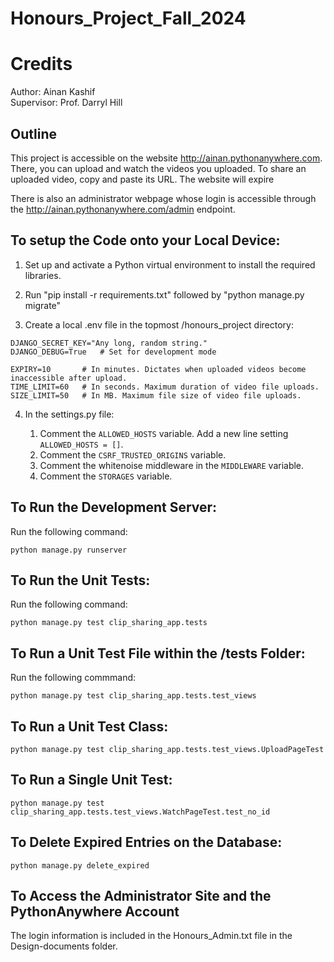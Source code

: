 # Honours_Project_Fall_2024

# Credits

Author:         Ainan Kashif\
Supervisor:     Prof. Darryl Hill

## Outline

This project is accessible on the website http://ainan.pythonanywhere.com. There, you can upload and watch the videos you uploaded. To share an uploaded video, copy and paste its URL. The website will expire 

There is also an administrator webpage whose login is accessible through the http://ainan.pythonanywhere.com/admin endpoint. 

## To setup the Code onto your Local Device:

1. Set up and activate a Python virtual environment to install the required libraries.

2. Run "pip install -r requirements.txt" followed by "python manage.py migrate"

3. Create a local .env file in the topmost /honours_project directory:

```
DJANGO_SECRET_KEY="Any long, random string."
DJANGO_DEBUG=True   # Set for development mode

EXPIRY=10       # In minutes. Dictates when uploaded videos become inaccessible after upload.
TIME_LIMIT=60   # In seconds. Maximum duration of video file uploads.
SIZE_LIMIT=50   # In MB. Maximum file size of video file uploads.
```

4. In the settings.py file:

    1. Comment the ```ALLOWED_HOSTS``` variable. Add a new line setting ```ALLOWED_HOSTS = []```.
    2. Comment the ```CSRF_TRUSTED_ORIGINS``` variable.
    3. Comment the whitenoise middleware in the ```MIDDLEWARE``` variable.
    4. Comment the ```STORAGES``` variable.

## To Run the Development Server: 

Run the following command:

```python manage.py runserver```

## To Run the Unit Tests:

Run the following command:

```python manage.py test clip_sharing_app.tests```

## To Run a Unit Test File within the /tests Folder:

Run the following commmand:

```python manage.py test clip_sharing_app.tests.test_views```

## To Run a Unit Test Class:

```python manage.py test clip_sharing_app.tests.test_views.UploadPageTest```

## To Run a Single Unit Test:

```python manage.py test clip_sharing_app.tests.test_views.WatchPageTest.test_no_id```

## To Delete Expired Entries on the Database:

```python manage.py delete_expired```

## To Access the Administrator Site and the PythonAnywhere Account

The login information is included in the Honours_Admin.txt file in the Design-documents folder.